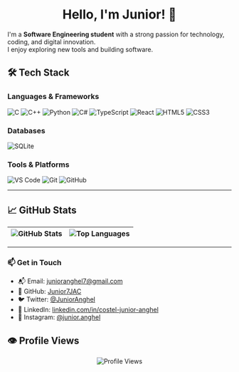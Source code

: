 <h1 align="center">Hello, I'm Junior! 👋</h1>

I'm a **Software Engineering student** with a strong passion for technology, coding, and digital innovation.  
I enjoy exploring new tools and building software.


## 🛠️ Tech Stack

### Languages & Frameworks
![C](https://img.shields.io/badge/C-00599C?style=for-the-badge&logo=c&logoColor=white)
![C++](https://img.shields.io/badge/C%2B%2B-00599C?style=for-the-badge&logo=c%2B%2B&logoColor=white)
![Python](https://img.shields.io/badge/Python-3776AB?style=for-the-badge&logo=python&logoColor=white)
![C#](https://img.shields.io/badge/C%23-239120?style=for-the-badge&logo=c-sharp&logoColor=white)
![TypeScript](https://img.shields.io/badge/TypeScript-3178C6?style=for-the-badge&logo=typescript&logoColor=white)
![React](https://img.shields.io/badge/React-61DAFB?style=for-the-badge&logo=react&logoColor=black)
![HTML5](https://img.shields.io/badge/HTML5-E34F26?style=for-the-badge&logo=html5&logoColor=white)
![CSS3](https://img.shields.io/badge/CSS3-1572B6?style=for-the-badge&logo=css3&logoColor=white)

### Databases
![SQLite](https://img.shields.io/badge/SQLite-003B57?style=for-the-badge&logo=sqlite&logoColor=white)

### Tools & Platforms
![VS Code](https://img.shields.io/badge/VS_Code-007ACC?style=for-the-badge&logo=visual-studio-code&logoColor=white)
![Git](https://img.shields.io/badge/Git-F05032?style=for-the-badge&logo=git&logoColor=white)
![GitHub](https://img.shields.io/badge/GitHub-181717?style=for-the-badge&logo=github&logoColor=white)

---

## 📈 GitHub Stats

| <img align="center" src="https://github-readme-stats.vercel.app/api?username=Junior7JAC&show_icons=true&theme=radical" alt="GitHub Stats" /> | <img align="center" src="https://github-readme-stats.vercel.app/api/top-langs/?username=Junior7JAC&layout=compact&theme=radical" alt="Top Languages" /> |
|--------------------------------------------------------------|-----------------------------------------------------------|

---

### 📫 Get in Touch
- 📬 Email: junioranghel7@gmail.com  
- 🐙 GitHub: [Junior7JAC](https://github.com/Junior7JAC)
- 🐦 Twitter: [@JuniorAnghel](https://x.com/junioranghel?s=11)  
- 💼 LinkedIn: [linkedin.com/in/costel-junior-anghel](https://www.linkedin.com/in/costel-junior-anghel-1b80b26b/)  
- 📸 Instagram: [@junior.anghel](https://www.instagram.com/junior.anghel/)

## 👁️ Profile Views

<p align="center">
  <img src="https://komarev.com/ghpvc/?username=Junior7JAC&style=flat-square&color=blue" alt="Profile Views" />
</p>
